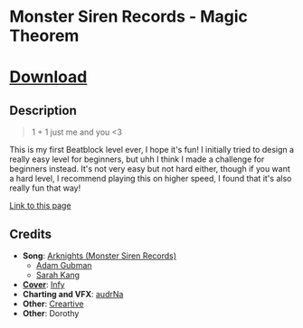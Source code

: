 # Monster Siren Records - Magic Theorem

# [Download](https://audrna.github.io/lob?download=magic_theorem)

## Description

> 1 + 1 just me and you <3

This is my first Beatblock level ever, I hope it's fun! I initially tried to design a really easy level for beginners, but uhh I think I made a challenge for beginners instead. It's not very easy but not hard either, though if you want a hard level, I recommend playing this on higher speed, I found that it's also really fun that way!

[Link to this page](https://github.com/audrNa/lob/tree/master/magic_theorem#readme)

## Credits

- **Song**: [Arknights (Monster Siren Records)](https://monster-siren.hypergryph.com/)
  - [Adam Gubman](https://en.wikipedia.org/wiki/Adam_Gubman)
  - [Sarah Kang](https://www.sarahkangmusic.com/)
- **[Cover](https://www.pixiv.net/en/artworks/112350843)**: [Infy](https://www.pixiv.net/en/users/2395010)
- **Charting and VFX**: [audrNa](https://audrna.github.io)
- **Other**: [Creartive](https://www.flaticon.com/free-icon/curved-arrow_7893890)
- **Other**: Dorothy
